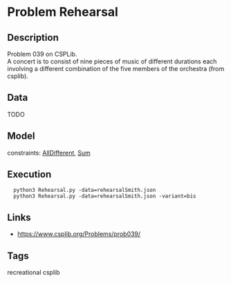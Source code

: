 # Problem Rehearsal
## Description
Problem 039 on CSPLib. <br />
A concert is to consist of nine pieces of music of different durations each involving a different combination of the five members of the orchestra (from csplib).

## Data
TODO

## Model
  constraints: [AllDifferent](http://pycsp.org/documentation/constraints/AllDifferent), [Sum](http://pycsp.org/documentation/constraints/Sum)

## Execution
```
  python3 Rehearsal.py -data=rehearsalSmith.json
  python3 Rehearsal.py -data=rehearsalSmith.json -variant=bis
```

## Links
  - https://www.csplib.org/Problems/prob039/

## Tags
recreational csplib
